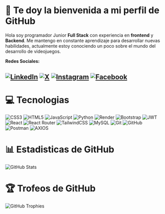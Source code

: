 # 👾 Te doy la bienvenida a mi perfil de GitHub

Hola soy programador Junior **Full Stack** con experiencia en **frontend** y **Backend**. Me mantengo en constante aprendizaje para desarrollar nuevas habilidades, actualmente estoy conociendo un poco sobre el mundo del desarrollo de videojuegos.

**Redes Sociales:**

[![LinkedIn](	https://img.shields.io/badge/LinkedIn-0077B5?style=for-the-badge&logo=linkedin&logoColor=white)](https://www.linkedin.com/in/jonathan-alessander-medina-leon-4935601a3/) [![X](https://img.shields.io/badge/X-000000?style=for-the-badge&logo=x&logoColor=white)](https://x.com/Alessgreen94) [![Instagram](https://img.shields.io/badge/Instagram-E4405F?style=for-the-badge&logo=instagram&logoColor=white)](https://www.instagram.com/alessanderleon/?hl=es) [![Facebook](https://img.shields.io/badge/Facebook-1877F2?style=for-the-badge&logo=facebook&logoColor=white)](https://www.facebook.com/jonathan.a.leon.3/?locale=es_LA)
---
# 💻 Tecnologias

![CSS3](https://img.shields.io/badge/css3-%231572B6.svg?style=for-the-badge&logo=css3&logoColor=white) ![HTML5](https://img.shields.io/badge/html5-%23E34F26.svg?style=for-the-badge&logo=html5&logoColor=white) ![JavaScript](https://img.shields.io/badge/javascript-%23323330.svg?style=for-the-badge&logo=javascript&logoColor=%23F7DF1E) ![Python](https://img.shields.io/badge/python-3670A0?style=for-the-badge&logo=python&logoColor=ffdd54) ![Render](https://img.shields.io/badge/Render-%46E3B7.svg?style=for-the-badge&logo=render&logoColor=white) ![Bootstrap](https://img.shields.io/badge/bootstrap-%238511FA.svg?style=for-the-badge&logo=bootstrap&logoColor=white) ![JWT](https://img.shields.io/badge/JWT-black?style=for-the-badge&logo=JSON%20web%20tokens) ![React](https://img.shields.io/badge/react-%2320232a.svg?style=for-the-badge&logo=react&logoColor=%2361DAFB) ![React Router](https://img.shields.io/badge/React_Router-CA4245?style=for-the-badge&logo=react-router&logoColor=white) ![TailwindCSS](https://img.shields.io/badge/tailwindcss-%2338B2AC.svg?style=for-the-badge&logo=tailwind-css&logoColor=white) ![MySQL](https://img.shields.io/badge/mysql-4479A1.svg?style=for-the-badge&logo=mysql&logoColor=white) ![Git](https://img.shields.io/badge/git-%23F05033.svg?style=for-the-badge&logo=git&logoColor=white) ![GitHub](https://img.shields.io/badge/github-%23121011.svg?style=for-the-badge&logo=github&logoColor=white) ![Postman](https://img.shields.io/badge/Postman-FF6C37?style=for-the-badge&logo=postman&logoColor=white) ![AXIOS](https://img.shields.io/badge/axios-671ddf?&style=for-the-badge&logo=axios&logoColor=white)

# 📊 Estadisticas de GitHub
![GitHub Stats](https://github-readme-stats.vercel.app/api?username=AlessanderLeon&show_icons=true&hide_title=true&hide=prs&count_private=true&theme=radical)

# 🏆 Trofeos de GitHub
![GitHub Trophies](https://github-profile-trophy.vercel.app/?username=AlessanderLeon&theme=radical)
